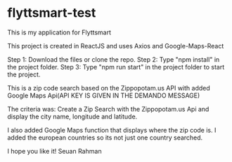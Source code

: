 # flyttsmart-test
This is my application for Flyttsmart

This project is created in ReactJS and uses Axios and Google-Maps-React

Step 1: Download the files or clone the repo.
Step 2: Type "npm install" in the project folder.
Step 3: Type "npm run start" in the project folder to start the project.

This is a zip code search based on the Zippopotam.us API with added Google Maps Api(API KEY IS GIVEN IN THE DEMANDO MESSAGE)

The criteria was: 
Create a Zip Search with the Zippopotam.us Api and display the city name, longitude and latitude.

I also added Google Maps function that displays where the zip code is.
I added the european countries so its not just one country searched.

I hope you like it!
Seuan Rahman
